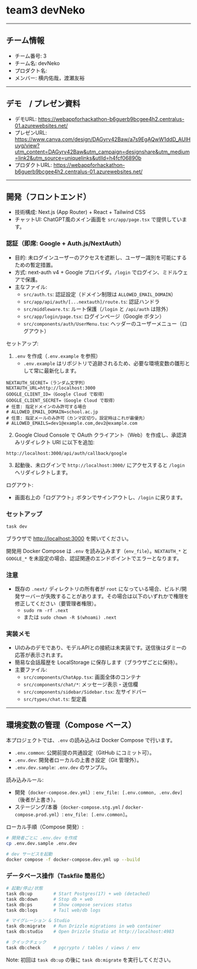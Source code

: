 # team3 devNeko

---

## チーム情報

- チーム番号: 3
- チーム名: devNeko
- プロダクト名:
- メンバー: 横内佑哉，渡瀬友裕

---

## デモ　/ プレゼン資料

- デモURL: <https://webappforhackathon-b6guerb9bcgee4h2.centralus-01.azurewebsites.net/>
- プレゼンURL: <https://www.canva.com/design/DAGyrv42Baw/a7s9EgAQwW1ddD_AUlHuyg/view?utm_content=DAGyrv42Baw&utm_campaign=designshare&utm_medium=link2&utm_source=uniquelinks&utlId=h4fcf06890b>
- プロダクトURL: <https://webappforhackathon-b6guerb9bcgee4h2.centralus-01.azurewebsites.net/>

---

## 開発（フロントエンド）

- 技術構成: Next.js (App Router) + React + Tailwind CSS
- チャットUI: ChatGPT風のメイン画面を `src/app/page.tsx` で提供しています。

### 認証（即席: Google + Auth.js/NextAuth）

- 目的: 未ログインユーザーのアクセスを遮断し、ユーザー識別を可能にするための暫定措置。
- 方式: next-auth v4 + Google プロバイダ。`/login` でログイン、ミドルウェアで保護。
- 主なファイル:
  - `src/auth.ts`: 認証設定（ドメイン制限は `ALLOWED_EMAIL_DOMAIN`）
  - `src/app/api/auth/[...nextauth]/route.ts`: 認証ハンドラ
  - `src/middleware.ts`: ルート保護（`/login` と `/api/auth` は除外）
  - `src/app/login/page.tsx`: ログインページ（Google ボタン）
  - `src/components/auth/UserMenu.tsx`: ヘッダーのユーザーメニュー（ログアウト）

セットアップ:

1) `.env` を作成（`.env.example` を参照）
   - `.env.example` はリポジトリで追跡されるため、必要な環境変数の雛形として常に最新化します。

```text
NEXTAUTH_SECRET=（ランダム文字列）
NEXTAUTH_URL=http://localhost:3000
GOOGLE_CLIENT_ID=（Google Cloud で取得）
GOOGLE_CLIENT_SECRET=（Google Cloud で取得）
# 任意: 指定ドメインのみ許可する場合
# ALLOWED_EMAIL_DOMAIN=school.ac.jp
# 任意: 指定メールのみ許可（カンマ区切り。設定時はこれが最優先）
# ALLOWED_EMAILS=dev1@example.com,dev2@example.com
```

2) Google Cloud Console で OAuth クライアント（Web）を作成し、承認済みリダイレクト URI に以下を追加:

```text
http://localhost:3000/api/auth/callback/google
```

3) 起動後、未ログインで `http://localhost:3000/` にアクセスすると `/login` へリダイレクトします。

ログアウト:

- 画面右上の「ログアウト」ボタンでサインアウトし、`/login` に戻ります。

### セットアップ

```bash
task dev
```

ブラウザで <http://localhost:3000> を開いてください。

開発用 Docker Compose は `.env` を読み込みます（`env_file`）。`NEXTAUTH_*` と `GOOGLE_*` を未設定の場合、認証関連のエンドポイントでエラーとなります。

### 注意

- 既存の `.next/` ディレクトリの所有者が `root` になっている場合、ビルド/開発サーバーが失敗することがあります。その場合は以下のいずれかで権限を修正してください（要管理者権限）。
  - `sudo rm -rf .next`
  - または `sudo chown -R $(whoami) .next`

### 実装メモ

- UIのみのデモであり、モデルAPIとの接続は未実装です。送信後はダミーの応答が表示されます。
- 簡易な会話履歴を LocalStorage に保存します（ブラウザごとに保持）。
- 主要ファイル:
  - `src/components/ChatApp.tsx`: 画面全体のコンテナ
  - `src/components/chat/*`: メッセージ表示・送信欄
  - `src/components/sidebar/Sidebar.tsx`: 左サイドバー
  - `src/types/chat.ts`: 型定義

---

## 環境変数の管理（Compose ベース）

本プロジェクトでは、`.env` の読み込みは Docker Compose で行います。

- `.env.common`: 公開前提の共通設定（GitHub にコミット可）。
- `.env.dev`: 開発者ローカルの上書き設定（Git 管理外）。
- `.env.dev.sample`: `.env.dev` のサンプル。

読み込みルール:

- 開発（`docker-compose.dev.yml`）: `env_file: [.env.common, .env.dev]`（後者が上書き）。
- ステージング/本番（`docker-compose.stg.yml` / `docker-compose.prod.yml`）: `env_file: [.env.common]`。

ローカル手順（Compose 開発）:

```bash
# 開発者ごとに .env.dev を作成
cp .env.dev.sample .env.dev

# dev サービスを起動
docker compose -f docker-compose.dev.yml up --build
```

### データベース操作（Taskfile 簡易化）

```bash
# 起動/停止/状態
task db:up        # Start Postgres(17) + web (detached)
task db:down      # Stop db + web
task db:ps        # Show compose services status
task db:logs      # Tail web/db logs

# マイグレーション & Studio
task db:migrate   # Run Drizzle migrations in web container
task db:studio    # Open Drizzle Studio at http://localhost:4983

# クイックチェック
task db:check     # pgcrypto / tables / views / env
```

Note: 初回は `task db:up` の後に `task db:migrate` を実行してください。
